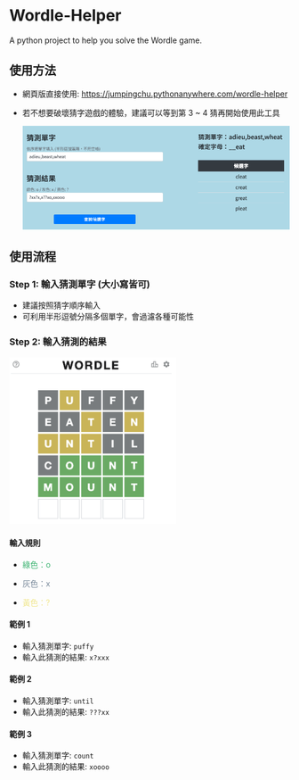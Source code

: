 # Wordle-Helper
A python project to help you solve the Wordle game.

## 使用方法

- 網頁版直接使用: https://jumpingchu.pythonanywhere.com/wordle-helper
- 若不想要破壞猜字遊戲的體驗，建議可以等到第 3 ~ 4 猜再開始使用此工具

    <img src="img/web_page_demo.png" width=888>

## 使用流程

### Step 1: 輸入猜測單字 (大小寫皆可)

- 建議按照猜字順序輸入
- 可利用半形逗號分隔多個單字，會過濾各種可能性

### Step 2: 輸入猜測的結果

<img src="img/demo.png" width=300>

#### 輸入規則
- <p style="color: MediumSeaGreen;">綠色：o
- <p style="color: LightSlateGrey;">灰色：x
- <p style="color: Khaki;">黃色：?

#### 範例 1
- 輸入猜測單字: `puffy`
- 輸入此猜測的結果: `x?xxx`

#### 範例 2
- 輸入猜測單字: `until`
- 輸入此猜測的結果: `???xx`

#### 範例 3
- 輸入猜測單字: `count`
- 輸入此猜測的結果: `xoooo`

